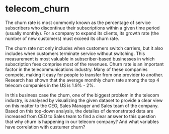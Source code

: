 # telecom_churn
The churn rate is most commonly known as the percentage of service subscribers who discontinue their subscriptions within a given time period (usually monthly). For a company to expand its clients, its growth rate (the number of new customers) must exceed its churn rate. 

The churn rate not only includes when customers switch carriers, but it also includes when customers terminate service without switching. This measurement is most valuable in subscriber-based businesses in which subscription fees comprise most of the revenues. Churn rate is an important factor in the telecommunications industry. Many of these companies compete, making it easy for people to transfer from one provider to another. Research has shown that the average monthly churn rate among the top 4 telecom companies in the US is 1.9% - 2%. 

In this business case the churn, one of the biggest problem in the telecom industry, is analysed by visualizing the given dataset to provide a clear view on this matter to the CEO, Sales Manager and Sales team of the company. Based on this top-down analysis, the detailes of demonstrated data are increased from CEO to Sales team to find a clear answer to this question that why churn is happening in our telecom company? And what variables have correlation with custumer churn?
